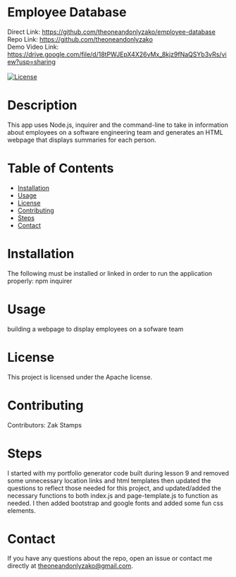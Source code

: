 # Employee Database
  Direct Link: https://github.com/theoneandonlyzako/employee-database
  <br/>
  Repo Link: https://github.com/theoneandonlyzako
  </br>
  Demo Video Link: https://drive.google.com/file/d/18tPWJEpX4X26vMx_8kjz9fNaQSYb3vRs/view?usp=sharing
  <br/></br>
  [![License](https://img.shields.io/badge/License-Apache%202.0-blue.svg)](https://opensource.org/licenses/Apache-2.0)

  # Description
  This app uses Node.js, inquirer and the command-line to take in information about employees on a software engineering team and generates an HTML webpage that displays summaries for each person.
  
  # Table of Contents 
  * [Installation](#installation)
  * [Usage](#usage)
  * [License](#license)
  * [Contributing](#contributing)
  * [Steps](#steps)
  * [Contact](#contact)
  
  # Installation
  The following must be installed or linked in order to run the application properly: npm inquirer
  
  # Usage
  ​building a webpage to display employees on a sofware team
 
  # License
  This project is licensed under the Apache license.
  
  # Contributing
  ​Contributors: Zak Stamps
  
  # Steps
  I started with my portfolio generator code built during lesson 9 and removed some unnecessary location links and html templates then updated the questions to reflect those needed for this project, and updated/added the necessary functions to both index.js and page-template.js to function as needed. I then added bootstrap and google fonts and added some fun css elements.
  
  # Contact
  If you have any questions about the repo, open an issue or contact me directly at theoneandonlyzako@gmail.com.
  <br/><br/>




